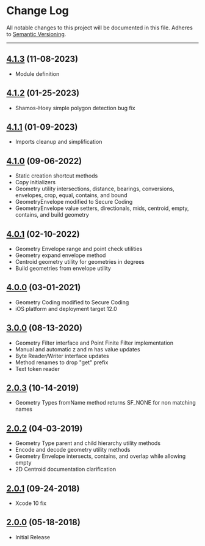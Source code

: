 # Change Log
All notable changes to this project will be documented in this file.
Adheres to [Semantic Versioning](http://semver.org/).

---

## [4.1.3](https://github.com/ngageoint/simple-features-ios/releases/tag/4.1.3) (11-08-2023)

* Module definition

## [4.1.2](https://github.com/ngageoint/simple-features-ios/releases/tag/4.1.2) (01-25-2023)

* Shamos-Hoey simple polygon detection bug fix

## [4.1.1](https://github.com/ngageoint/simple-features-ios/releases/tag/4.1.1) (01-09-2023)

* Imports cleanup and simplification

## [4.1.0](https://github.com/ngageoint/simple-features-ios/releases/tag/4.1.0) (09-06-2022)

* Static creation shortcut methods
* Copy initializers
* Geometry utility intersections, distance, bearings, conversions, envelopes, crop, equal, contains, and bound
* GeometryEnvelope modified to Secure Coding
* GeometryEnvelope value setters, directionals, mids, centroid, empty, contains, and build geometry

## [4.0.1](https://github.com/ngageoint/simple-features-ios/releases/tag/4.0.1) (02-10-2022)

* Geometry Envelope range and point check utilities
* Geometry expand envelope method
* Centroid geometry utility for geometries in degrees
* Build geometries from envelope utility

## [4.0.0](https://github.com/ngageoint/simple-features-ios/releases/tag/4.0.0) (03-01-2021)

* Geometry Coding modified to Secure Coding
* iOS platform and deployment target 12.0

## [3.0.0](https://github.com/ngageoint/simple-features-ios/releases/tag/3.0.0) (08-13-2020)

* Geometry Filter interface and Point Finite Filter implementation
* Manual and automatic z and m has value updates
* Byte Reader/Writer interface updates
* Method renames to drop "get" prefix
* Text token reader

## [2.0.3](https://github.com/ngageoint/simple-features-ios/releases/tag/2.0.3) (10-14-2019)

* Geometry Types fromName method returns SF_NONE for non matching names

## [2.0.2](https://github.com/ngageoint/simple-features-ios/releases/tag/2.0.2) (04-03-2019)

* Geometry Type parent and child hierarchy utility methods
* Encode and decode geometry utility methods
* Geometry Envelope intersects, contains, and overlap while allowing empty
* 2D Centroid documentation clarification

## [2.0.1](https://github.com/ngageoint/simple-features-ios/releases/tag/2.0.1) (09-24-2018)

* Xcode 10 fix

## [2.0.0](https://github.com/ngageoint/simple-features-ios/releases/tag/2.0.0) (05-18-2018)

* Initial Release
